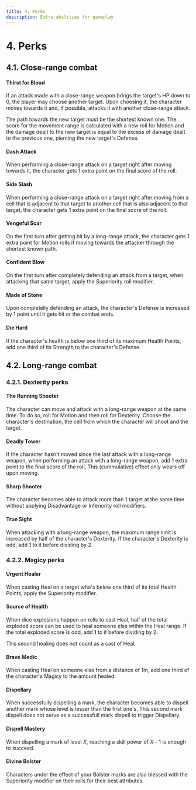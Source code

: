 ```yaml
---
title: 4. Perks
description: Extra abilities for gameplay
---
```


# 4. Perks

## 4.1. Close-range combat

#### Thirst for Blood

If an attack made with a close-range weapon brings the target's HP down to 0,
the player may choose another target. Upon choosing it, the character moves
towards it and, if possible, attacks it with another close-range attack.

The path towards the new target must be the shortest known one. The score for
the movement range is calculated with a new roll for Motion and the damage dealt
to the new target is equal to the excess of damage dealt to the previous one,
piercing the new target's Defense.

#### Dash Attack

When performing a close-range attack on a target right after moving towards it,
the character gets 1 extra point on the final score of the roll.

#### Side Slash

When performing a close-range attack on a target right after moving from a cell
that is adjacent to that target to another cell that is also adjacent to that
target, the character gets 1 extra point on the final score of the roll.

#### Vengeful Scar

On the first turn after getting hit by a long-range attack, the character gets
1 extra point for Motion rolls if moving towards the attacker through the
shortest known path.

#### Confident Blow

On the first turn after completely defending an attack from a target, when
attacking that same target, apply the Superiority roll modifier.

#### Made of Stone

Upon completelly defending an attack, the character's Defense is increased by 1
point until it gets hit or the combat ends.

#### Die Hard

If the character's health is below one third of its maximum Health Points, add
one third of its Strength to the character's Defense.

## 4.2. Long-range combat

### 4.2.1. Dexterity perks

#### The Running Shooter

The character can move and attack with a long-range weapon at the same time. To
do so, roll for Motion and then roll for Dexterity. Choose the character's
destination, the cell from which the character will shoot and the target.

#### Deadly Tower

If the character hasn't moved since the last attack with a long-range weapon,
when performing an attack with a long-range weapon, add 1 extra point to the
final score of the roll. This (cummulative) effect only wears off upon moving.

#### Sharp Shooter

The character becomes able to attack more than 1 target at the same time without
applying Disadvantage or Inferiority roll modifiers.

#### True Sight

When attacking with a long-range weapon, the maximum range limit is increased by
half of the character's Dexterity. If the character's Dexterity is odd, add 1 to
it before dividing by 2.

### 4.2.2. Magicy perks

#### Urgent Healer

When casting Heal on a target who's below one third of its total Health Points,
apply the Superiority modifier.

#### Source of Health

When dice explosions happen on rolls to cast Heal, half of the total exploded
score can be used to heal someone else within the Heal range. If the total
exploded score is odd, add 1 to it before dividing by 2.

This second healing does not count as a cast of Heal.

#### Brave Medic

When casting Heal on someone else from a distance of 1m, add one third of the
character's Magicy to the amount healed.

#### Dispellary

When successfully dispelling a mark, the character becomes able to dispell
another mark whose level is lesser than the first one's. This second mark
dispell does not serve as a successfull mark dispell to trigger Dispellary.

#### Dispell Mastery

When dispelling a mark of level *X*, reaching a skill power of *X* - 1 is enough
to succeed.

#### Divine Bolster

Characters under the effect of your Bolster marks are also blessed with the
Superiority modifier on their rolls for their best attributes.
